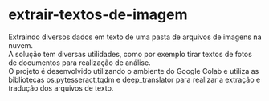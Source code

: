 # extrair-textos-de-imagem
 Extraindo diversos dados em texto de uma pasta de arquivos de imagens na nuvem. <br>
 A solução tem diversas utilidades, como por exemplo tirar textos de fotos de documentos para realização de análise. <br>
 O projeto é desenvolvido utilizando o ambiente do Google Colab e utiliza as bibliotecas os,pytesseract,tqdm e deep_translator para realizar a extração e tradução dos arquivos de texto. 